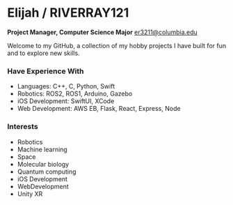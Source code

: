# Elijah / RIVERRAY121

**Project Manager, Computer Science Major**
er3211@columbia.edu

Welcome to my GitHub, a collection of my hobby projects I have built for fun and to explore new skills.

### Have Experience With

- Languages: C++, C, Python, Swift
- Robotics: ROS2, ROS1, Arduino, Gazebo
- iOS Development: SwiftUI, XCode
- Web Development: AWS EB, Flask, React, Express, Node

### Interests

- Robotics
- Machine learning
- Space
- Molecular biology
- Quantum computing
- iOS Development
- WebDevelopment
- Unity XR





<!---
riverray121/riverray121 is a ✨ special ✨ repository because its `README.md` (this file) appears on your GitHub profile.
You can click the Preview link to take a look at your changes.
--->
